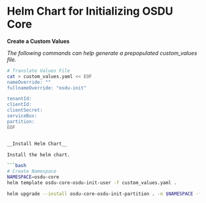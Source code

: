 # Helm Chart for Initializing OSDU Core

__Create a Custom Values__

_The following commands can help generate a prepopulated custom_values file._
```bash
# Translate Values File
cat > custom_values.yaml << EOF
nameOverride: ""
fullnameOverride: "osdu-init"

tenantId:
clientId:
clientSecret:
serviceBus:
partition:
EOF


__Install Helm Chart__

Install the helm chart.

```bash
# Create Namespace
NAMESPACE=osdu-core
helm template osdu-core-osdu-init-user -f custom_values.yaml .

helm upgrade --install osdu-core-osdu-init-partition . -n $NAMESPACE -f custom_values.yaml
```

